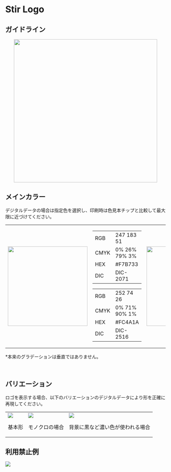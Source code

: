 <h1>Stir Logo</h1>
<h2>ガイドライン</h2>
<div align="center">
    <img src="https://github.com/StirNetwork/stir_logo/assets/71627059/a5a20378-32a4-4166-ba37-705d3c8cb629" width="450">
</div>

<h2>メインカラー</h2>
<p>デジタルデータの場合は指定色を選択し、印刷時は色見本チップと比較して最大限に近づけてください。</p>
<div>
  <table>
    <tr>
      <td><img src="https://github.com/StirNetwork/stir_logo/assets/71627059/0a4ecd21-15d9-4aa2-b870-696386294cc7" width="250"></td>
      <td>
        <table>
          <tr>
            <td>RGB</td>
            <td>247 183 51</td>
          </tr>
          <tr>
            <td>CMYK</td>
            <td>0% 26% 79% 3%</td>
          </tr>
          <tr>
            <td>HEX</td>
            <td>#F7B733</td>
          </tr>
          <tr>
            <td>DIC</td>
            <td>DIC-2071</td>
          </tr>
        </table>
        <table>
          <tr>
            <td>RGB</td>
            <td>252 74 26</td>
          </tr>
          <tr>
            <td>CMYK</td>
            <td>0% 71% 90% 1%</td>
          </tr>
          <tr>
            <td>HEX</td>
            <td>#FC4A1A</td>
          </tr>
          <tr>
            <td>DIC</td>
            <td>DIC-2516</td>
          </tr>
        </table>
      </td>
      <td><img src="https://github.com/StirNetwork/stir_logo/assets/71627059/dc8a1e30-e4d2-41f2-9be8-f8764dc6a933" width="250"></td>
       <td>
        <table>
          <tr>
            <td>RGB</td>
            <td>25 25 25</td>
          </tr>
          <tr>
            <td>CMYK</td>
            <td>0% 0% 0% 90%</td>
          </tr>
          <tr>
            <td>HEX</td>
            <td>#191919</td>
          </tr>
          <tr>
            <td>DIC</td>
            <td>DIC-555</td>
          </tr>
        </table>
      </td>
    </tr>
  </table>
</div>
<p>*本来のグラデーションは垂直ではありません。</p>
<br>

<h2>バリエーション</h2>
<p>ロゴを表示する場合、以下のバリエーションのデジタルデータにより形を正確に再現してください。</p>
<div>
    <table>
      <tr>
        <td><img src="https://github.com/StirNetwork/stir_logo/assets/71627059/a5a20378-32a4-4166-ba37-705d3c8cb629" width="auto"><br><p>基本形</p></td>
        <td><img src="https://github.com/StirNetwork/stir_logo/assets/71627059/196c9a02-8853-4cee-807a-7110f4c0fffb" width="auto"><br><p>モノクロの場合</p></td>
        <td><img src="https://github.com/StirNetwork/stir_logo/assets/71627059/499286f0-4e8e-4939-9fc3-f9cab3caa325" width="auto"><br><p>背景に黒など濃い色が使われる場合</p></td>
    </table>
</div>

<h2>利用禁止例</h2>
<div>
  <img src="https://github.com/StirNetwork/stir_logo/assets/71627059/ea19e0dc-9a6a-417c-8f24-bf8cd18def4e" width="auto">
  <br>
</div>
